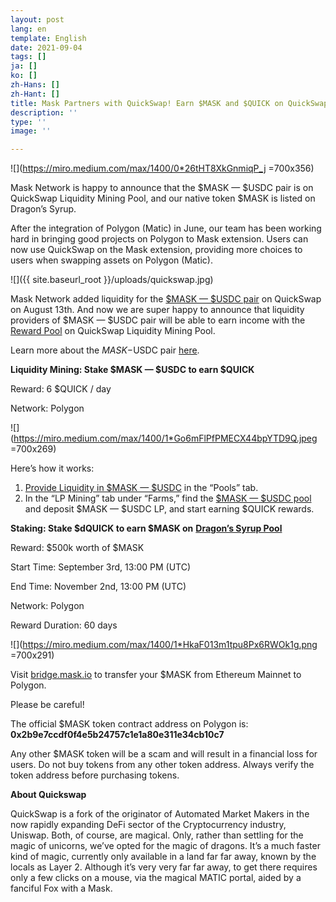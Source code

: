 ```yaml
---
layout: post
lang: en
template: English
date: 2021-09-04
tags: []
ja: []
ko: []
zh-Hans: []
zh-Hant: []
title: Mask Partners with QuickSwap! Earn $MASK and $QUICK on QuickSwap
description: ''
type: ''
image: ''

---
```

![](https://miro.medium.com/max/1400/0*26tHT8XkGnmiqP_j =700x356)

Mask Network is happy to announce that the $MASK — $USDC pair is on QuickSwap Liquidity Mining Pool, and our native token $MASK is listed on Dragon’s Syrup.

After the integration of Polygon (Matic) in June, our team has been working hard in bringing good projects on Polygon to Mask extension. Users can now use QuickSwap on the Mask extension, providing more choices to users when swapping assets on Polygon (Matic).

![]({{ site.baseurl_root }}/uploads/quickswap.jpg)

Mask Network added liquidity for the [$MASK — $USDC pair](https://quickswap.exchange/#/add/0x2791Bca1f2de4661ED88A30C99A7a9449Aa84174/0x2B9E7ccDF0F4e5B24757c1E1a80e311E34Cb10c7) on QuickSwap on August 13th. And now we are super happy to announce that liquidity providers of $MASK — $USDC pair will be able to earn income with the [Reward Pool](https://quickswap.exchange/#/quick/0x2B9E7ccDF0F4e5B24757c1E1a80e311E34Cb10c7/0x2791Bca1f2de4661ED88A30C99A7a9449Aa84174/0xDEb69421fc2FbA0c3b4F8b1ae291029f7CCa344E) on QuickSwap Liquidity Mining Pool.

Learn more about the $MASK-$USDC pair [here](https://info.quickswap.exchange/pair/0x253d637068fbf11b18d0f2a1bf3b167d37802687).

**Liquidity Mining: Stake $MASK — $USDC to earn $QUICK**

Reward: 6 $QUICK / day

Network: Polygon

![](https://miro.medium.com/max/1400/1*Go6mFlPfPMECX44bpYTD9Q.jpeg =700x269)

Here’s how it works:

1. [Provide Liquidity in $MASK — $USDC](https://quickswap.exchange/#/add/0x2B9E7ccDF0F4e5B24757c1E1a80e311E34Cb10c7/0x2791Bca1f2de4661ED88A30C99A7a9449Aa84174) in the “Pools” tab.
2. In the “LP Mining” tab under “Farms,” find the [$MASK — $USDC pool](https://quickswap.exchange/#/quick/0x2B9E7ccDF0F4e5B24757c1E1a80e311E34Cb10c7/0x2791Bca1f2de4661ED88A30C99A7a9449Aa84174/0xDEb69421fc2FbA0c3b4F8b1ae291029f7CCa344E) and deposit $MASK — $USDC LP, and start earning $QUICK rewards.

**Staking: Stake $dQUICK to earn $MASK on** [**Dragon’s Syrup Pool**](https://quickswap.exchange/#/syrup/0x2B9E7ccDF0F4e5B24757c1E1a80e311E34Cb10c7/0x15cB4132e4438F11fde5199aC6aE15881f1C1456)

Reward: $500k worth of $MASK

Start Time: September 3rd, 13:00 PM (UTC)

End Time: November 2nd, 13:00 PM (UTC)

Network: Polygon

Reward Duration: 60 days

![](https://miro.medium.com/max/1400/1*HkaF013m1tpu8Px6RWOk1g.png =700x291)

Visit [bridge.mask.io](http://bridge.mask.io/) to transfer your $MASK from Ethereum Mainnet to Polygon.

Please be careful!

The official $MASK token contract address on Polygon is: **0x2b9e7ccdf0f4e5b24757c1e1a80e311e34cb10c7**

Any other $MASK token will be a scam and will result in a financial loss for users. Do not buy tokens from any other token address. Always verify the token address before purchasing tokens.

**About Quickswap**

QuickSwap is a fork of the originator of Automated Market Makers in the now rapidly expanding DeFi sector of the Cryptocurrency industry, Uniswap. Both, of course, are magical. Only, rather than settling for the magic of unicorns, we’ve opted for the magic of dragons. It’s a much faster kind of magic, currently only available in a land far far away, known by the locals as Layer 2. Although it’s very very far far away, to get there requires only a few clicks on a mouse, via the magical MATIC portal, aided by a fanciful Fox with a Mask.